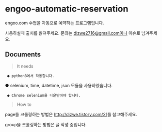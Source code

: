 # engoo-automatic-reservation

engoo.com 수업을 자동으로 예약하는 프로그램입니다.

사용하실때 출처를 밝혀주세요.
문의는 dizwe2716@gmail.com이나 이슈로 남겨주세요.


Documents
-------------
>It needs

	 ● python3에서 작동합니다.
   
   ● selenium, time, datetime, json 모듈을 사용하였습니다.

	 ● Chrome selenium을 다운받아야 합니다.
	
>How to

page를 크롤링하는 방법은 <http://dizwe.tistory.com/21>를 참고해주세요.
  
group을 크롤링하는 방법은 글 작성 중입니다.
   
